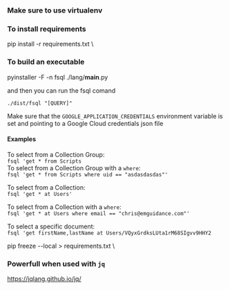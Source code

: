 ### Make sure to use virtualenv

### To install requirements
pip install -r requirements.txt \

### To build an executable
pyinstaller -F -n fsql ./lang/__main__.py

and then you can run the fsql comand 

`./dist/fsql "[QUERY]"`

Make sure that the `GOOGLE_APPLICATION_CREDENTIALS` environment variable is set and pointing to a Google Cloud credentials json file

#### Examples

To select from a Collection Group: \
`fsql 'get * from Scripts` \
To select from a Collection Group with a `where`: \
`fsql 'get * from Scripts where uid == "asdasdasdas"'`

To select from a Collection: \
`fsql 'get * at Users'`

To select from a Collection with a `where`: \
`fsql 'get * at Users where email == "chris@emguidance.com"'`

To select a specific document: \
`fsql 'get firstName,lastName at Users/VQyxGrdksLUta1rM68SIgvv9HHY2`

pip freeze --local > requirements.txt \

### Powerfull when used with `jq`
https://jqlang.github.io/jq/